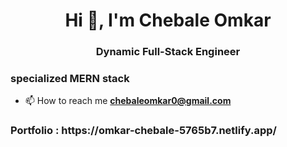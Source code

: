 <h1 align="center">Hi 👋, I'm Chebale Omkar</h1>
<h3 align="center">Dynamic Full-Stack Engineer</h3>

<h3>specialized MERN stack</h3>

- 📫 How to reach me **chebaleomkar0@gmail.com**

<h3>Portfolio : https://omkar-chebale-5765b7.netlify.app/ </h3>

